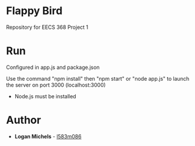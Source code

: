 # Flappy Bird
Repository for EECS 368 Project 1

# Run
Configured in app.js and package.json

Use the command "npm install" then "npm start" or "node app.js" to launch the server on port 3000 (localhost:3000)
- Node.js must be installed

# Author
* **Logan Michels** - [l583m086](https://github.com/l583m086)
